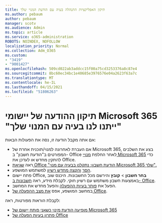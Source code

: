 ```yaml
---
title: תיקון האפליקציות התנהלה בעיה עם הודעת המנוי שלך
ms.author: pebaum
author: pebaum
manager: scotv
ms.audience: Admin
ms.topic: article
ms.service: o365-administration
ROBOTS: NOINDEX, NOFOLLOW
localization_priority: Normal
ms.collection: Adm_O365
ms.custom:
- "3419"
- "9001427"
ms.openlocfilehash: 509cd022ab3addcc15f00a75cd3253376a8c87e4
ms.sourcegitcommit: 8bc60ec34bc1e40685e3976576e04a2623f63a7c
ms.translationtype: MT
ms.contentlocale: he-IL
ms.lasthandoff: 04/15/2021
ms.locfileid: "51806263"
---
```

# <a name="fixing-the-microsoft-365-apps-weve-run-into-a-problem-with-your-subscription-message"></a>תיקון ההודעה של יישומי Microsoft 365 "ייתנו לנו בעיה עם המנוי שלך"

אם אתה מקבל הודעה זו, נסה את הפעולות הבאות:

- אם העברת לאחרונה למנוי/תוכנית אחרת של Microsoft 365, בצע את השלבים המפורטים ב"הודעת חשבון" ב- Office לאחר החלפת [מנויי Microsoft 365](https://support.office.com/article/account-notice-appears-in-office-after-switching-office-365-plans-857dc33a-1efc-4ce7-ac3f-ef616314e27d) כדי להתקין מחדש או לעדכן את Office.
- ראה [שגיאת Office "הודעת חשבון: נתקלנו בבעיה עם מנוי Microsoft 365 שלך".](https://support.office.com/article/office-error-account-notice-we-ve-run-into-a-problem-with-your-office-365-subscription-17f71ecb-f53c-4f3d-ae18-7230ca1594c1) 
- [הסר](https://docs.microsoft.com/microsoft-365/admin/manage/remove-licenses-from-users) [והקצה מחדש רשיון](https://docs.microsoft.com/microsoft-365/admin/manage/assign-licenses-to-users) למשתמש המושפע.
- פתח יישום Office, **בחר חשבון**  >  **קובץ** והירשם מכל החשבונות. היכנס שוב באמצעות חשבון משתמש עם רשיון חוקי. לקבלת מידע, ראה [חשבונות ב- Office](https://support.office.com/article/628ea040-f265-49de-b986-be09c3ebf8a9).
- הפעל את [פותר בעיות ההפעלה](https://aka.ms/SARA-OfficeActivation-Alchemy) והפעל מחדש את המחשב.
- במחשב המושפע, אפס [את מצב ההפעלה של Office](https://docs.microsoft.com/office365/troubleshoot/activation/reset-office-365-proplus-activation-state).

לקבלת הוראות מפורטות, ראה:
- [מופיעה הודעת מינוי כשאני פותח יישום של Microsoft 365](https://support.office.com/article/4cabe32c-f594-4c0e-9191-3d3ade10cceb)
- [פתרון בעיות הפעלה של Office](https://support.office.com/article/0d23d3c0-c19c-4b2f-9845-5344fedc4380)